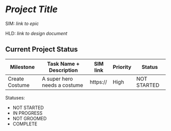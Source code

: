 # *Project Title*

SIM: *link to epic*

HLD: *link to design document*


## Current Project Status

| Milestone | Task Name + Description | SIM link | Priority | Status |
|---        |---                      | ---      | ---      | ---    |
| Create Costume | A super hero needs a costume | https:// | High | NOT STARTED |


Statuses:
- NOT STARTED
- IN PROGRESS
- NOT GROOMED
- COMPLETE
